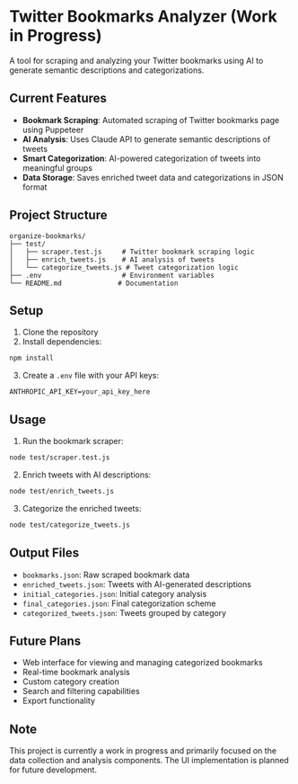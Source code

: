 # Twitter Bookmarks Analyzer (Work in Progress)

A tool for scraping and analyzing your Twitter bookmarks using AI to generate semantic descriptions and categorizations.

## Current Features

- **Bookmark Scraping**: Automated scraping of Twitter bookmarks page using Puppeteer
- **AI Analysis**: Uses Claude API to generate semantic descriptions of tweets
- **Smart Categorization**: AI-powered categorization of tweets into meaningful groups
- **Data Storage**: Saves enriched tweet data and categorizations in JSON format

## Project Structure

```
organize-bookmarks/
├── test/
│   ├── scraper.test.js     # Twitter bookmark scraping logic
│   ├── enrich_tweets.js    # AI analysis of tweets
│   └── categorize_tweets.js # Tweet categorization logic
├── .env                    # Environment variables
└── README.md              # Documentation
```

## Setup

1. Clone the repository
2. Install dependencies:
```bash
npm install
```

3. Create a `.env` file with your API keys:
```
ANTHROPIC_API_KEY=your_api_key_here
```

## Usage

1. Run the bookmark scraper:
```bash
node test/scraper.test.js
```

2. Enrich tweets with AI descriptions:
```bash
node test/enrich_tweets.js
```

3. Categorize the enriched tweets:
```bash
node test/categorize_tweets.js
```

## Output Files

- `bookmarks.json`: Raw scraped bookmark data
- `enriched_tweets.json`: Tweets with AI-generated descriptions
- `initial_categories.json`: Initial category analysis
- `final_categories.json`: Final categorization scheme
- `categorized_tweets.json`: Tweets grouped by category

## Future Plans

- Web interface for viewing and managing categorized bookmarks
- Real-time bookmark analysis
- Custom category creation
- Search and filtering capabilities
- Export functionality

## Note

This project is currently a work in progress and primarily focused on the data collection and analysis components. The UI implementation is planned for future development.
